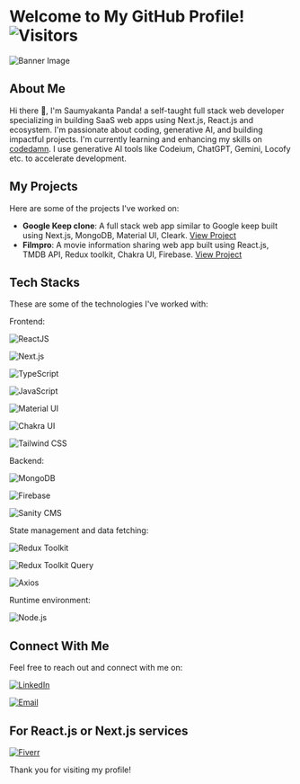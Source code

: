 # Welcome to My GitHub Profile! ![Visitors](https://visitor-badge.laobi.icu/badge?page_id=sk400.sk400)

![Banner Image](https://media.licdn.com/dms/image/D4E16AQGux274P7tlzg/profile-displaybackgroundimage-shrink_350_1400/0/1714462434860?e=1721260800&v=beta&t=pIuoikz_AxBt0bh36ms6teF7hi6nkKm4gfaYaMm5UgY)

## About Me

Hi there 👋, I'm Saumyakanta Panda! a self-taught full stack web developer specializing in building SaaS web apps using Next.js, React.js and ecosystem. I'm passionate about coding, generative AI, and building impactful projects. I'm currently learning and enhancing my skills on [codedamn](https://codedamn.com/user/lee0309). I use generative AI tools like Codeium, ChatGPT, Gemini, Locofy etc. to accelerate development.

## My Projects

Here are some of the projects I've worked on:

- **Google Keep clone**: A full stack web app similar to Google keep built using Next.js, MongoDB, Material UI, Cleark. [View Project](https://keep-clone-iota.vercel.app/)
- **Filmpro**: A movie information sharing web app built using React.js, TMDB API, Redux toolkit, Chakra UI, Firebase. [View Project](https://filmpro.vercel.app/)

## Tech Stacks

These are some of the technologies I've worked with:

Frontend:

![ReactJS](https://img.shields.io/badge/-ReactJS-61DAFB?style=for-the-badge&logo=react&logoColor=black)

![Next.js](https://img.shields.io/badge/-Next.js-000000?style=for-the-badge&logo=next.js&logoColor=white)

![TypeScript](https://img.shields.io/badge/-TypeScript-3178C6?style=for-the-badge&logo=typescript&logoColor=white)

![JavaScript](https://img.shields.io/badge/-JavaScript-F7DF1E?style=for-the-badge&logo=javascript&logoColor=black)

![Material UI](https://img.shields.io/badge/-Material%20UI-0081CB?style=for-the-badge&logo=material-ui&logoColor=white)

![Chakra UI](https://img.shields.io/badge/-Chakra%20UI-319795?style=for-the-badge&logo=chakra-ui&logoColor=white)

![Tailwind CSS](https://img.shields.io/badge/-Tailwind%20CSS-38B2AC?style=for-the-badge&logo=tailwind-css&logoColor=white)

Backend:

![MongoDB](https://img.shields.io/badge/-MongoDB-47A248?style=for-the-badge&logo=mongodb&logoColor=white)

![Firebase](https://img.shields.io/badge/-Firebase-FFCA28?style=for-the-badge&logo=firebase&logoColor=black)

![Sanity CMS](https://img.shields.io/badge/-Sanity%20CMS-FF3E00?style=for-the-badge&logo=sanity&logoColor=white)

State management and data fetching:

![Redux Toolkit](https://img.shields.io/badge/-Redux%20Toolkit-764ABC?style=for-the-badge&logo=redux&logoColor=white)

![Redux Toolkit Query](https://img.shields.io/badge/-Redux%20Toolkit%20Query-764ABC?style=for-the-badge&logo=redux&logoColor=white)

![Axios](https://img.shields.io/badge/-Axios-5A29E4?style=for-the-badge&logo=axios&logoColor=white)

Runtime environment:

![Node.js](https://img.shields.io/badge/-Node.js-339933?style=for-the-badge&logo=node.js&logoColor=white)

## Connect With Me

Feel free to reach out and connect with me on:

[![LinkedIn](https://img.shields.io/badge/-LinkedIn-0077B5?style=for-the-badge&logo=linkedin&logoColor=white)](https://www.linkedin.com/in/saumyakanta-panda-reactjs-nextjs-developer)

[![Email](https://img.shields.io/badge/-Email-D14836?style=for-the-badge&logo=gmail&logoColor=white)](mailto:skdeveloper101@gmail.com)

## For React.js or Next.js services

[![Fiverr](https://img.shields.io/badge/-Fiverr-1DBF73?style=for-the-badge&logo=fiverr&logoColor=white)](https://www.fiverr.com/s/vVwg0W)


Thank you for visiting my profile!


